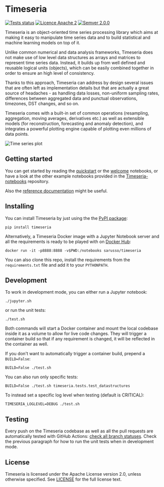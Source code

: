 # Timeseria


[![Tests status](https://github.com/sarusso/timeseria/actions/workflows/ci.yml/badge.svg)](https://github.com/sarusso/Timeseria/actions) [![Licence Apache 2](https://img.shields.io/github/license/sarusso/Timeseria)](https://github.com/sarusso/Timeseria/blob/main/LICENSE) [![Semver 2.0.0](https://img.shields.io/badge/semver-v2.0.0-blue)](https://semver.org/spec/v2.0.0.html) 

Timeseria is an object-oriented time series processing library which aims at making it easy to manipulate time series data and to build statistical and machine learning models on top of it.

Unlike common numerical and data analysis frameworks, Timeseria does not make use of low level data structures as arrays and matrices to represent time series data. Instead, it builds up from well defined and reusable logical units (objects), which can be easily combined together in order to ensure an high level of consistency.

Thanks to this approach, Timeseria can address by design several issues that are often left as implementation details but that are actually a great source of headaches - as handling data losses, non-uniform sampling rates, differences between aggregated data and punctual observations, timezones, DST changes, and so on.

Timeseria  comes with a built-in set of common operations (resampling, aggregation, moving averages, derivatives etc.) as well as extensible models (for reconstruction, forecasting and anomaly detection), and integrates a powerful plotting engine capable of plotting even millions of data points.

![Time series plot](docs/altogether.png?raw=true "Timeseria at work")


## Getting started

You can get started by reading the [quickstart](https://github.com/sarusso/Timeseria-notebooks/blob/main/notebooks/Quickstart.ipynb) or the [welcome](https://github.com/sarusso/Timeseria-notebooks/blob/main/notebooks/Welcome.ipynb) notebooks, or have a look at the other example notebooks provided in the [Timeseria-notebooks](https://github.com/sarusso/Timeseria-notebooks) repository. 

Also the [reference documentation](https://timeseria.readthedocs.io) might be useful.



## Installing

You can install Timeseria by just using the the [PyPI package](https://pypi.org/project/timeseria/):

    pip install timeseria

Alternatively, a Timeseria Docker image with a Jupyter Notebook server and all the requirements is ready to be played with on [Docker Hub](https://hub.docker.com/r/sarusso/timeseria):

    docker run -it -p8888:8888 -v$PWD:/notebooks sarusso/timeseria

You can also clone this repo, install the requirements from the `requirements.txt` file and add it to your `PYTHONPATH`.

## Development

To work in development mode, you can either run a Jupyter notebook:

    ./jupyter.sh

or run the unit tests:

    ./test.sh

Both commands will start a Docker container and mount the local codebase inside it as a volume to allow for live code changes. They will trigger a container build so that if any requirement is changed, it will be reflected in the container as well.

If you don't want to automatically trigger a container build, prepend a `BUILD=False`:

    BUILD=False ./test.sh

You can also run only specific tests:

    BUILD=False ./test.sh timeseria.tests.test_datastructures

To instead set a specific log level when testing (default is CRITICAL):

    TIMESERIA_LOGLEVEL=DEBUG ./test.sh


## Testing

Every push on the Timeseria codebase as well as all the pull requests are automatically tested with GitHub Actions: [check all branch statuses](https://github.com/sarusso/Timeseria/actions). Check the previous paragraph  for how to run the unit tests when in development mode.


## License
Timeseria is licensed under the Apache License version 2.0, unless otherwise specified. See [LICENSE](https://github.com/sarusso/Timeseria/blob/main/LICENSE) for the full license text.





